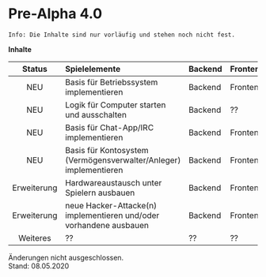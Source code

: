# Pre-Alpha 4.0

``Info: Die Inhalte sind nur vorläufig und stehen noch nicht fest.``

**Inhalte**

|   Status    | Spielelemente                                                         | Backend | Frontend | Design | Gamedesign |
| :---------: | :-------------------------------------------------------------------- | ------- | -------- | ------ | ---------- |
|     NEU     | Basis für Betriebssystem implementieren                               | Backend | Frontend | Design | Gamedesign |
|     NEU     | Logik für Computer starten und ausschalten                            | Backend | ??       | ??     | Gamedesign |
|     NEU     | Basis für Chat-App/IRC implementieren                                 | Backend | Frontend | Design | Gamedesign |
|     NEU     | Basis für Kontosystem (Vermögensverwalter/Anleger) implementieren     | Backend | Frontend | Desgin | Gamedesign |
| Erweiterung | Hardwareaustausch unter Spielern ausbauen                             | Backend | Frontend | Design | Gamedesign |
| Erweiterung | neue Hacker-Attacke(n) implementieren und/oder vorhandene ausbauen    | Backend | Frontend | Design | Gamedesign |
| Weiteres    | ??                                                                    | ??      | ??       | ??     | ??         |


Änderungen nicht ausgeschlossen.  
Stand: 08.05.2020
